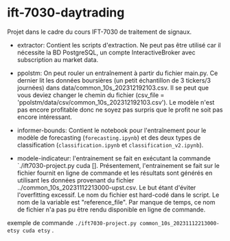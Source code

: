 # ift-7030-daytrading
Projet dans le cadre du cours IFT-7030 de traitement de signaux.

- extractor: Contient les scripts d'extraction. Ne peut pas être utilisé car il nécessite la BD PostgreSQL, un compte InteractiveBroker avec subscription au market data.
- ppolstm: On peut rouler un entraînement à partir du fichier main.py. Ce dernier lit les données boursières (un petit échantillon de 3 tickers/3 journées) dans data/common_10s_202312192103.csv. Il se peut que vous deviez changer le chemin du fichier (csv_file = 'ppolstm/data/csv/common_10s_202312192103.csv'). Le modèle n'est pas encore profitable donc ne soyez pas surpris que le profit ne soit pas encore intéressant.
- informer-bounds: Contient le notebook pour l'entraînement pour le modèle de forecasting (`forecasting.ipynb`) et des deux types de classification (`classification.ipynb` et `classification_v2.ipynb`).



- modele-indicateur: l'entrainement se fait en exécutant la commande `./ift7030-project.py <filename> cuda [<optionnal-user-tag>].   Présentement, l'entrainement se fait sur le fichier fournit en ligne de commande et les résultats sont générés en utilisant les données provenant du fichier ../common_10s_20231112213000-upst.csv.     Le but étant d'éviter l'overfitting excessif.    Le nom du fichier est hard-codé dans le script.   Le nom de la variable est "reference_file".    Par manque de temps, ce nom de fichier n'a pas pu être rendu disponible en ligne de commande. 

exemple de commande `./ift7030-project.py common_10s_20231112213000-etsy cuda etsy`   . 



